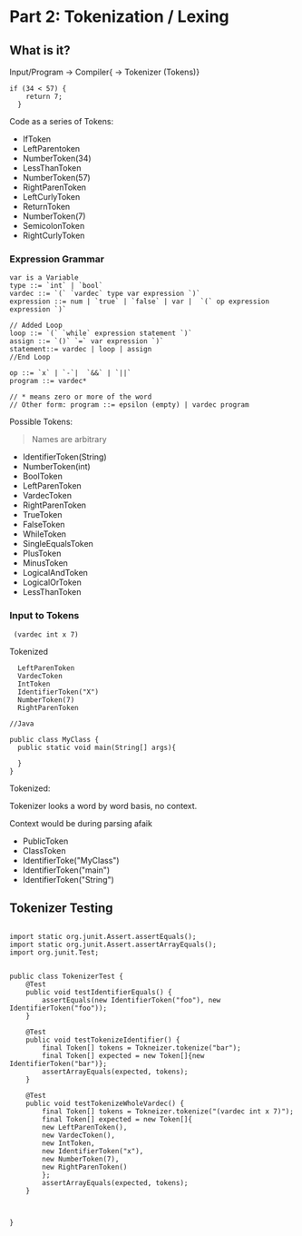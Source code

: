 # Part 2: Tokenization / Lexing

## What is it? 

Input/Program -> Compiler{ -> Tokenizer (Tokens)}

```
if (34 < 57) { 
    return 7;
  }
```


Code as a series of Tokens:
- IfToken
- LeftParentoken
- NumberToken(34)
- LessThanToken
- NumberToken(57)
- RightParenToken
- LeftCurlyToken
- ReturnToken
- NumberToken(7)
- SemicolonToken
- RightCurlyToken

### Expression Grammar

````
var is a Variable
type ::= `int` | `bool`
vardec ::= `(` `vardec` type var expression `)`
expression ::= num | `true` | `false` | var |  `(` op expression expression `)`

// Added Loop
loop ::= `(` `while` expression statement `)`
assign ::= `()` `=` var expression `)`
statement::= vardec | loop | assign
//End Loop

op ::= `x` | `-`|  `&&` | `||`
program ::= vardec*

// * means zero or more of the word
// Other form: program ::= epsilon (empty) | vardec program

````

Possible Tokens:

> Names are arbitrary

- IdentifierToken(String) 
- NumberToken(int)
- BoolToken
- LeftParenToken
- VardecToken
- RightParenToken
- TrueToken
- FalseToken
- WhileToken
- SingleEqualsToken
- PlusToken
- MinusToken
- LogicalAndToken
- LogicalOrToken
- LessThanToken

### Input to Tokens

```
 (vardec int x 7) 
```

Tokenized
```
  LeftParenToken
  VardecToken
  IntToken
  IdentifierToken("X")
  NumberToken(7)
  RightParenToken
```

````
//Java

public class MyClass {
  public static void main(String[] args){
    
  }
}

````

Tokenized:

Tokenizer looks a word by word basis, no context.

Context would be during parsing afaik

- PublicToken
- ClassToken
- IdentifierToke("MyClass")
- IdentifierToken("main")
- IdentifierToken("String")

 ## Tokenizer Testing

```

import static org.junit.Assert.assertEquals();
import static org.junit.Assert.assertArrayEquals();
import org.junit.Test;


public class TokenizerTest {
	@Test
	public void testIdentifierEquals() {
		assertEquals(new IdentifierToken("foo"), new IdentifierToken("foo"));
	}

	@Test
	public void testTokenizeIdentifier() {
		final Token[] tokens = Tokneizer.tokenize("bar");
		final Token[] expected = new Token[]{new IdentifierToken("bar")};
		assertArrayEquals(expected, tokens);
	}
	
	@Test
	public void testTokenizeWholeVardec() {
		final Token[] tokens = Tokneizer.tokenize("(vardec int x 7)");
		final Token[] expected = new Token[]{
		new LeftParenToken(),
		new VardecToken(),
		new IntToken,
		new IdentifierToken("x"),
		new NumberToken(7),
		new RightParenToken()
		};
		assertArrayEquals(expected, tokens);
	}
	


}
```